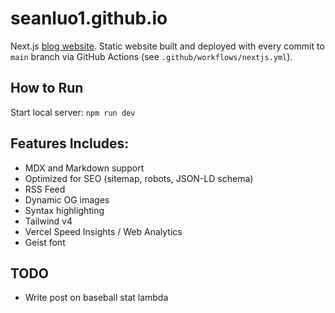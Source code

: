 # seanluo1.github.io

Next.js [blog website](https://seanluo1.github.io/). Static website built and deployed with every commit to `main` branch via GitHub Actions (see `.github/workflows/nextjs.yml`).

## How to Run

Start local server: `npm run dev`

## Features Includes:

- MDX and Markdown support
- Optimized for SEO (sitemap, robots, JSON-LD schema)
- RSS Feed
- Dynamic OG images
- Syntax highlighting
- Tailwind v4
- Vercel Speed Insights / Web Analytics
- Geist font

## TODO

- Write post on baseball stat lambda

